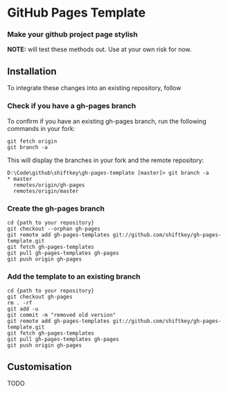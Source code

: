 # GitHub Pages Template

### Make your github project page stylish

**NOTE:** will test these methods out. Use at your own risk for now.

## Installation

To integrate these changes into an existing repository, follow

### Check if you have a gh-pages branch

To confirm if you have an existing gh-pages branch, run the following commands in your fork:

    git fetch origin
    git branch -a

This will display the branches in your fork and the remote repository:

	D:\Code\github\shiftkey\gh-pages-template [master]> git branch -a
	* master
	  remotes/origin/gh-pages
	  remotes/origin/master

### Create the gh-pages branch

    cd {path to your repository}
    git checkout --orphan gh-pages 
    git remote add gh-pages-templates git://github.com/shiftkey/gh-pages-template.git
    git fetch gh-pages-templates
    git pull gh-pages-templates gh-pages
    git push origin gh-pages

### Add the template to an existing branch

    cd {path to your repository}
    git checkout gh-pages
    rm . -rf
    git add -u
    git commit -m "removed old version"
    git remote add gh-pages-templates git://github.com/shiftkey/gh-pages-template.git
    git fetch gh-pages-templates
    git pull gh-pages-templates gh-pages
    git push origin gh-pages

## Customisation

TODO
